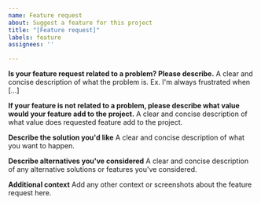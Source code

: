 ```yaml
---
name: Feature request
about: Suggest a feature for this project
title: "[Feature request]"
labels: feature
assignees: ''

---
```


**Is your feature request related to a problem? Please describe.**
A clear and concise description of what the problem is. Ex. I'm always frustrated when [...]

**If your feature is not related to a problem, please describe what value would your feature add to the project.**
A clear and concise description of what value does requested feature add to the project.

**Describe the solution you'd like**
A clear and concise description of what you want to happen.

**Describe alternatives you've considered**
A clear and concise description of any alternative solutions or features you've considered.

**Additional context**
Add any other context or screenshots about the feature request here.
